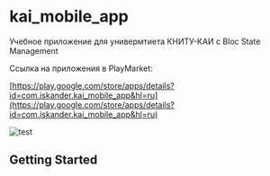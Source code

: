 # kai_mobile_app

Учебное приложение для универмтиета КНИТУ-КАИ с Bloc State Management

Ссылка на приложения в PlayMarket:

[https://play.google.com/store/apps/details?id=com.iskander.kai_mobile_app&hl=ru](https://play.google.com/store/apps/details?id=com.iskander.kai_mobile_app&hl=ru)

![test](https://github.com/Yakubi4525/KAI-MobileApp/blob/main/assets/20210408_130802.gif)

## Getting Started



